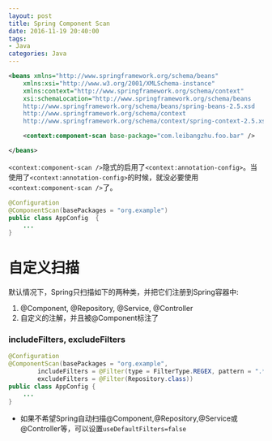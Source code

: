 ```yaml
---
layout: post
title: Spring Component Scan
date: 2016-11-19 20:40:00
tags:
- Java
categories: Java
---
```


```xml
<beans xmlns="http://www.springframework.org/schema/beans"
	xmlns:xsi="http://www.w3.org/2001/XMLSchema-instance"
	xmlns:context="http://www.springframework.org/schema/context"
	xsi:schemaLocation="http://www.springframework.org/schema/beans
	http://www.springframework.org/schema/beans/spring-beans-2.5.xsd
	http://www.springframework.org/schema/context
	http://www.springframework.org/schema/context/spring-context-2.5.xsd">

	<context:component-scan base-package="com.leibangzhu.foo.bar" />

</beans>
```

```<context:component-scan />```隐式的启用了```<context:annotation-config>```。当使用了```<context:annotation-config>```的时候，就没必要使用```<context:component-scan />```了。      
```java
@Configuration
@ComponentScan(basePackages = "org.example")
public class AppConfig  {
    ...
}
```

# 自定义扫描
默认情况下，Spring只扫描如下的两种类，并把它们注册到Spring容器中:        
1. @Component, @Repository, @Service, @Controller
2. 自定义的注解，并且被@Component标注了

### includeFilters, excludeFilters
```java
@Configuration
@ComponentScan(basePackages = "org.example",
        includeFilters = @Filter(type = FilterType.REGEX, pattern = ".*Stub.*Repository"),
        excludeFilters = @Filter(Repository.class))
public class AppConfig {
    ...
}
```

* 如果不希望Spring自动扫描@Component,@Repository,@Service或@Controller等，可以设置```useDefaultFilters=false```





